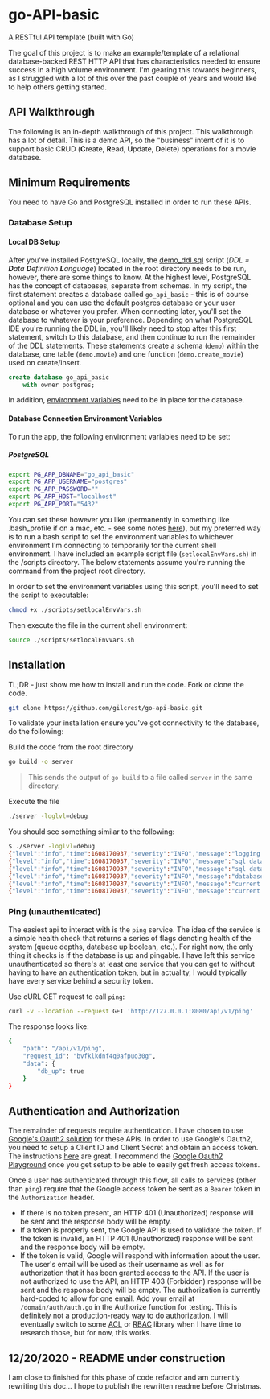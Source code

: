 # go-API-basic

A RESTful API template (built with Go)

The goal of this project is to make an example/template of a relational database-backed REST HTTP API that has characteristics needed to ensure success in a high volume environment. I'm gearing this towards beginners, as I struggled with a lot of this over the past couple of years and would like to help others getting started.

## API Walkthrough

The following is an in-depth walkthrough of this project. This walkthrough has a lot of detail. This is a demo API, so the "business" intent of it is to support basic CRUD (**C**reate, **R**ead, **U**pdate, **D**elete) operations for a movie database.

## Minimum Requirements

You need to have Go and PostgreSQL installed in order to run these APIs.

### Database Setup

#### Local DB Setup

After you've installed PostgreSQL locally, the [demo_ddl.sql](https://github.com/gilcrest/go-api-basic/blob/master/demo.ddl) script (*DDL = **D**ata **D**efinition **L**anguage*) located in the root directory needs to be run, however, there are some things to know. At the highest level, PostgreSQL has the concept of databases, separate from schemas. In my script, the first statement creates a database called `go_api_basic` - this is of course optional and you can use the default postgres database or your user database or whatever you prefer. When connecting later, you'll set the database to whatever is your preference. Depending on what PostgreSQL IDE you're running the DDL in, you'll likely need to stop after this first statement, switch to this database, and then continue to run the remainder of the DDL statements. These statements create a schema (`demo`) within the database, one table (`demo.movie`) and one function (`demo.create_movie`) used on create/insert.

```sql
create database go_api_basic
    with owner postgres;
```

 In addition, [environment variables](https://en.wikipedia.org/wiki/Environment_variable) need to be in place for the database.

#### Database Connection Environment Variables

To run the app, the following environment variables need to be set:

##### PostgreSQL

```bash
export PG_APP_DBNAME="go_api_basic"
export PG_APP_USERNAME="postgres"
export PG_APP_PASSWORD=""
export PG_APP_HOST="localhost"
export PG_APP_PORT="5432"
```

You can set these however you like (permanently in something like .bash_profile if on a mac, etc. - see some notes [here](https://gist.github.com/gilcrest/d5981b873d1e2fc9646602eedd384ba6#environment-variables)), but my preferred way is to run a bash script to set the environment variables to whichever environment I'm connecting to temporarily for the current shell environment. I have included an example script file (`setlocalEnvVars.sh`) in the /scripts directory. The below statements assume you're running the command from the project root directory.

In order to set the environment variables using this script, you'll need to set the script to executable:

```bash
chmod +x ./scripts/setlocalEnvVars.sh
```

Then execute the file in the current shell environment:

```bash
source ./scripts/setlocalEnvVars.sh
```

## Installation

TL;DR - just show me how to install and run the code. Fork or clone the code.

```bash
git clone https://github.com/gilcrest/go-api-basic.git
```

To validate your installation ensure you've got connectivity to the database, do the following:

Build the code from the root directory

```bash
go build -o server
```

> This sends the output of `go build` to a file called `server` in the same directory.

Execute the file

```bash
./server -loglvl=debug
```

You should see something similar to the following:

```bash
$ ./server -loglvl=debug
{"level":"info","time":1608170937,"severity":"INFO","message":"logging level set to debug"}
{"level":"info","time":1608170937,"severity":"INFO","message":"sql database opened for localhost on port 5432"}
{"level":"info","time":1608170937,"severity":"INFO","message":"sql database Ping returned successfully"}
{"level":"info","time":1608170937,"severity":"INFO","message":"database version: PostgreSQL 12.5 on x86_64-apple-darwin16.7.0, compiled by Apple LLVM version 8.1.0 (clang-802.0.42), 64-bit"}
{"level":"info","time":1608170937,"severity":"INFO","message":"current database user: postgres"}
{"level":"info","time":1608170937,"severity":"INFO","message":"current database: go_api_basic"}
```

### Ping (unauthenticated)

The easiest api to interact with is the `ping` service. The idea of the service is a simple health check that returns a series of flags denoting health of the system (queue depths, database up boolean, etc.). For right now, the only thing it checks is if the database is up and pingable. I have left this service unauthenticated so there's at least one service that you can get to without having to have an authentication token, but in actuality, I would typically have every service behind a security token.

Use cURL GET request to call `ping`:

```bash
curl -v --location --request GET 'http://127.0.0.1:8080/api/v1/ping'
```

The response looks like:

```bash
{
    "path": "/api/v1/ping",
    "request_id": "bvfklkdnf4q0afpuo30g",
    "data": {
        "db_up": true
    }
}
```

## Authentication and Authorization

The remainder of requests require authentication. I have chosen to use [Google's Oauth2 solution](https://developers.google.com/identity/protocols/oauth2/web-server) for these APIs. In order to use Google's Oauth2, you need to setup a Client ID and Client Secret and obtain an access token. The instructions [here](https://developers.google.com/identity/protocols/oauth2) are great. I recommend the [Google Oauth2 Playground](https://developers.google.com/oauthplayground/) once you get setup to be able to easily get fresh access tokens.

Once a user has authenticated through this flow, all calls to services (other than `ping`) require that the Google access token be sent as a `Bearer` token in the `Authorization` header.

- If there is no token present, an HTTP 401 (Unauthorized) response will be sent and the response body will be empty.
- If a token is properly sent, the Google API is used to validate the token. If the token is invalid, an HTTP 401 (Unauthorized) response will be sent and the response body will be empty.
- If the token is valid, Google will respond with information about the user. The user's email will be used as their username as well as for authorization that it has been granted access to the API. If the user is not authorized to use the API, an HTTP 403 (Forbidden) response will be sent and the response body will be empty. The authorization is currently hard-coded to allow for one email. Add your email at `/domain/auth/auth.go` in the Authorize function for testing. This is definitely not a production-ready way to do authorization. I will eventually switch to some [ACL](https://en.wikipedia.org/wiki/Access-control_list) or [RBAC](https://en.wikipedia.org/wiki/Role-based_access_control) library when I have time to research those, but for now, this works.

## 12/20/2020 - README under construction

I am close to finished for this phase of code refactor and am currently rewriting this doc... I hope to publish the rewritten readme before Christmas.
